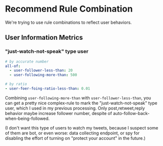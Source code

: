 # Recommend Rule Combination

We're trying to use rule combinations to reflect user behaviors.

## User Information Metrics

### "just-watch-not-speak" type user

```yaml
# by accurate number
all-of:
  - user-follower-less-than: 20
  - user-following-more-than: 500
  
# by ratio
- user-foer-foing-ratio-less-than: 0.01 
```

Combining `user-following-more-than` with `user-follower-less-than`,
you can get a pretty nice complex-rule to mark the "just-watch-not-speak" type user,
which I used in my previous processing.
Only post,retweet,reply behavior maybe increase follower number,
despite of auto-follow-back-when-being-followed.

(I don't want this type of users to watch my tweets,
because I suspect some of them are bot,
or even worse: data collecting endpoint,
or spy for disabling the effort of turning on "protect your account" in the future.)
